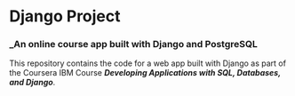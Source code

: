 # Django Project
### _An online course app built with Django and PostgreSQL

This repository contains the code for a web app built with Django as part of the Coursera IBM Course ***Developing Applications with SQL, Databases, and Django***. 

